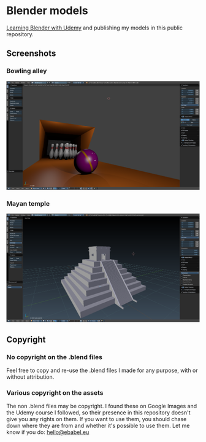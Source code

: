 # Blender models

[Learning Blender with Udemy](https://www.udemy.com/blendertutorial/) and publishing my models in this public repository.

## Screenshots

### Bowling alley

![Bowling alley](./bowling/bowling-alley/bowling-alley.png)

### Mayan temple

![Mayan temple screenshot](./mayan-temple/screenshots/improved-roof-and-stairs.png)

## Copyright

### No copyright on the .blend files

Feel free to copy and re-use the .blend files I made for any purpose, with or without attribution.

### Various copyright on the assets

The non .blend files may be copyright. I found these on Google Images and the Udemy course I followed, so their presence in this repository doesn't give you any rights on them. If you want to use them, you should chase down where they are from and whether it's possible to use them. Let me know if you do: hello@ebabel.eu


